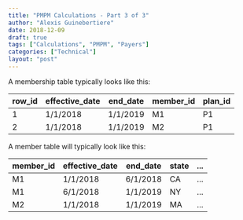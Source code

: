 ```yaml
---
title: "PMPM Calculations - Part 3 of 3"
author: "Alexis Guinebertiere"
date: 2018-12-09
draft: true
tags: ["Calculations", "PMPM", "Payers"]
categories: ["Technical"]
layout: "post"
---
```


A membership table typically looks like this:

| row_id | effective_date | end_date | member_id | plan_id |
|--------|----------------|----------|-----------|---------|
| 1      | 1/1/2018       | 1/1/2019 | M1        | P1      |
| 2      | 1/1/2018       | 1/1/2019 | M2        | P1      |

A member table will typically look like this:

| member_id | effective_date | end_date | state | ... |
|--------|----------------|----------|-----------|---------|
| M1      | 1/1/2018       | 6/1/2018 | CA        | ...      |
| M1      | 6/1/2018       | 1/1/2019 | NY        | ...      |
| M2      | 1/1/2018       | 1/1/2019 | MA        | ...      |
